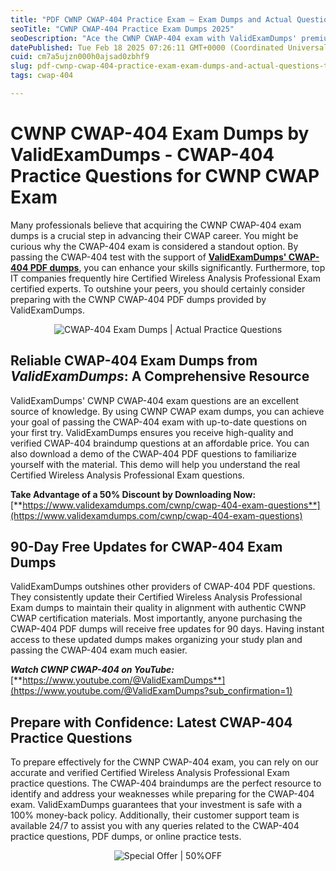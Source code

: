 ```yaml
---
title: "PDF CWNP CWAP-404 Practice Exam – Exam Dumps and Actual Questions to Ace 2025"
seoTitle: "CWNP CWAP-404 Practice Exam Dumps 2025"
seoDescription: "Ace the CWNP CWAP-404 exam with ValidExamDumps' premium practice questions and verified PDF dumps. Enjoy 90-day free updates and a 50% discount"
datePublished: Tue Feb 18 2025 07:26:11 GMT+0000 (Coordinated Universal Time)
cuid: cm7a5ujzn000h0ajsad0zbhf9
slug: pdf-cwnp-cwap-404-practice-exam-exam-dumps-and-actual-questions-to-ace-2025
tags: cwap-404

---
```


# **CWNP CWAP-404 Exam Dumps by ValidExamDumps - CWAP-404 Practice Questions for CWNP CWAP Exam**

Many professionals believe that acquiring the CWNP CWAP-404 exam dumps is a crucial step in advancing their CWAP career. You might be curious why the CWAP-404 exam is considered a standout option. By passing the CWAP-404 test with the support of [**ValidExamDumps' CWAP-404 PDF dumps**](https://www.validexamdumps.com/cwnp/cwap-404-exam-questions), you can enhance your skills significantly. Furthermore, top IT companies frequently hire Certified Wireless Analysis Professional Exam certified experts. To outshine your peers, you should certainly consider preparing with the CWNP CWAP-404 PDF dumps provided by ValidExamDumps.

<center><img src="https://www.validexamdumps.com/uploads/banners/1709651572_Banner29.png" alt="CWAP-404 Exam Dumps | Actual Practice Questions" /></center>

## **Reliable CWAP-404 Exam Dumps from *ValidExamDumps*: A Comprehensive Resource**

ValidExamDumps' CWNP CWAP-404 exam questions are an excellent source of knowledge. By using CWNP CWAP exam dumps, you can achieve your goal of passing the CWAP-404 exam with up-to-date questions on your first try. ValidExamDumps ensures you receive high-quality and verified CWAP-404 braindump questions at an affordable price. You can also download a demo of the CWAP-404 PDF questions to familiarize yourself with the material. This demo will help you understand the real Certified Wireless Analysis Professional Exam questions.

**Take Advantage of a 50% Discount by Downloading Now:** [**https://www.validexamdumps.com/cwnp/cwap-404-exam-questions**](https://www.validexamdumps.com/cwnp/cwap-404-exam-questions)

## **90-Day Free Updates for CWAP-404 Exam Dumps**

ValidExamDumps outshines other providers of CWAP-404 PDF questions. They consistently update their Certified Wireless Analysis Professional Exam dumps to maintain their quality in alignment with authentic CWNP CWAP certification materials. Most importantly, anyone purchasing the CWAP-404 PDF dumps will receive free updates for 90 days. Having instant access to these updated dumps makes organizing your study plan and passing the CWAP-404 exam much easier.

***Watch CWNP CWAP-404 on YouTube:*** [**https://www.youtube.com/@ValidExamDumps**](https://www.youtube.com/@ValidExamDumps?sub_confirmation=1)

## **Prepare with Confidence: Latest CWAP-404 Practice Questions**

To prepare effectively for the CWNP CWAP-404 exam, you can rely on our accurate and verified Certified Wireless Analysis Professional Exam practice questions. The CWAP-404 braindumps are the perfect resource to identify and address your weaknesses while preparing for the CWAP-404 exam. ValidExamDumps guarantees that your investment is safe with a 100% money-back policy. Additionally, their customer support team is available 24/7 to assist you with any queries related to the CWAP-404 practice questions, PDF dumps, or online practice tests.

<center><img src="https://www.validexamdumps.com/uploads/banners/1705933924_Latest_Exam_B-14.png" alt="Special Offer | 50%OFF" /></center>